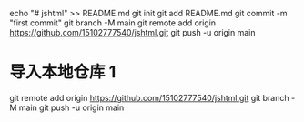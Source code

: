 echo "# jshtml" >> README.md
git init
git add README.md
git commit -m "first commit"
git branch -M main
git remote add origin https://github.com/15102777540/jshtml.git
git push -u origin main

# 导入本地仓库 1
git remote add origin https://github.com/15102777540/jshtml.git
git branch -M main
git push -u origin main

